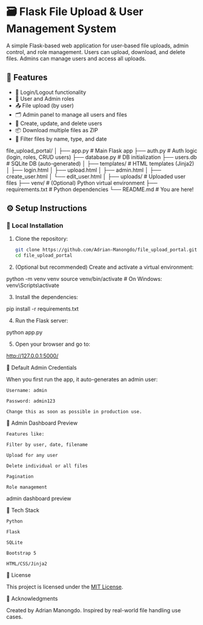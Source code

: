 # 🗃️ Flask File Upload & User Management System

A simple Flask-based web application for user-based file uploads, admin control, and role management. Users can upload, download, and delete files. Admins can manage users and access all uploads.

## 🚀 Features

- 🔐 Login/Logout functionality
- 👤 User and Admin roles
- 📤 File upload (by user)
- 🗂 Admin panel to manage all users and files
- 🧾 Create, update, and delete users
- 📦 Download multiple files as ZIP
- 🧹 Filter files by name, type, and date

file_upload_portal/
│
├── app.py               # Main Flask app
├── auth.py              # Auth logic (login, roles, CRUD users)
├── database.py          # DB initialization
├── users.db             # SQLite DB (auto-generated)
│
├── templates/           # HTML templates (Jinja2)
│   ├── login.html
│   ├── upload.html
│   ├── admin.html
│   ├── create_user.html
│   └── edit_user.html
│
├── uploads/             # Uploaded user files
├── venv/                # (Optional) Python virtual environment
├── requirements.txt     # Python dependencies
└── README.md            # You are here!

## ⚙️ Setup Instructions

### 🔧 Local Installation

1. Clone the repository:
   ```bash
   git clone https://github.com/Adrian-Manongdo/file_upload_portal.git
   cd file_upload_portal

2. (Optional but recommended) Create and activate a virtual environment:

python -m venv venv
source venv/bin/activate  # On Windows: venv\Scripts\activate

3. Install the dependencies:

pip install -r requirements.txt

4. Run the Flask server:

python app.py

5. Open your browser and go to:

http://127.0.0.1:5000/



🧪 Default Admin Credentials

When you first run the app, it auto-generates an admin user:

    Username: admin

    Password: admin123

    Change this as soon as possible in production use.


📸 Admin Dashboard Preview

    Features like:

    Filter by user, date, filename

    Upload for any user

    Delete individual or all files

    Pagination

    Role management

admin dashboard preview



🧰 Tech Stack

    Python

    Flask

    SQLite

    Bootstrap 5

    HTML/CSS/Jinja2


📄 License

This project is licensed under the [MIT License](LICENSE).


🙌 Acknowledgments

Created by Adrian Manongdo. Inspired by real-world file handling use cases.
